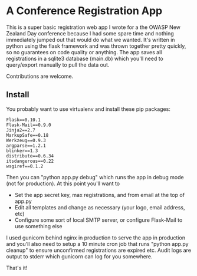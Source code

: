 A Conference Registration App
=============================

This is a super basic registration web app I wrote for a the OWASP New Zealand Day conference because I had some spare time and nothing immediately jumped out that would do what we wanted.
It's written in python using the flask framework and was thrown together pretty quickly, so no guarantees on code quality or anything. The app saves all registrations in a sqlite3 database (main.db) which you'll need to query/export manually to pull the data out.

Contributions are welcome.


Install
-------

You probably want to use virtualenv and install these pip packages:

	Flask==0.10.1
	Flask-Mail==0.9.0
	Jinja2==2.7
	MarkupSafe==0.18
	Werkzeug==0.9.3
	argparse==1.2.1
	blinker==1.3
	distribute==0.6.34
	itsdangerous==0.22
	wsgiref==0.1.2

Then you can "python app.py debug" which runs the app in debug mode (not for production). At this point you'll want to 

* Set the app secret key, max registrations, and from email at the top of app.py
* Edit all templates and change as necessary (your logo, email address, etc)
* Configure some sort of local SMTP server, or configure Flask-Mail to use something else

I used gunicorn behind nginx in production to serve the app in production and you'll also need to setup a 10 minute cron job that runs "python app.py cleanup" to ensure unconfirmed registrations are expired etc. Audit logs are output to stderr which gunicorn can log for you somewhere.

That's it!


